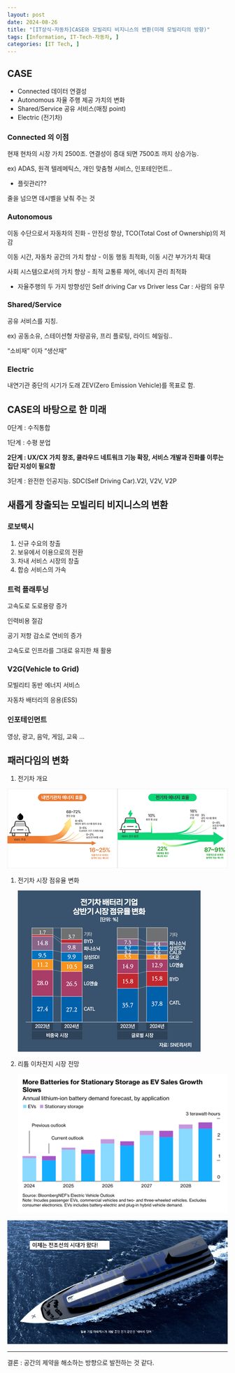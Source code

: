 ```yaml
---
layout: post
date: 2024-08-26
title: "[IT상식-자동차]CASE와 모빌리티 비지니스의 변환(미래 모빌리티의 방향)"
tags: [Information, IT-Tech-자동차, ]
categories: [IT Tech, ]
---
```



## CASE

- Connected 데이터 연결성
- Autonomous 자율 주행 제공 가치의 변화
- Shared/Service 공유 서비스(매칭 point)
- Electric (전기차)


### Connected 의 이점


현재 현차의 시장 가치 2500조. 연결성이 증대 되면 7500조 까지 상승가능.


ex) ADAS, 원격 텔레메틱스, 개인 맞춤형 서비스, 인포테인먼트..

- 플릿관리??

줄을 넘으면 데시벨을 낮춰 주는 것



### Autonomous


이동 수단으로서 자동차의 진화 - 안전성 향상, TCO(Total Cost of Ownership)의 저감


이동 시간, 자동차 공간의 가치 향상 - 이동 행동 최적화, 이동 시간 부가가치 확대


사회 시스템으로서의 가치 향상 - 최적 교통류 제어, 에너지 관리 최적화

- 자율주행의 두 가지 방향성인 Self driving Car vs Driver less Car : 사람의 유무


### Shared/Service


공유 서비스를 지칭.


ex) 공동소유, 스테이션형 차량공유, 프리 플로팅, 라이드 헤일링..


“소비재” 이자 “생산재”



### Electric


내연기관 중단의 시기가 도래 ZEV(Zero Emission Vehicle)를 목표로 함.



## CASE의 바탕으로 한 미래


0단계 : 수직통합


1단계 : 수평 분업


**2단계 : UX/CX 가치 창조, 클라우드 네트워크 기능 확장, 서비스 개발과 진화를 이루는 집단 지성이 필요함**


3단계 : 완전한 인공지능. SDC(Self Driving Car).V2I, V2V, V2P



## 새롭게 창출되는 모빌리티 비지니스의 변환



### 로보택시

1. 신규 수요의 창출
2. 보유에서 이용으로의 전환
3. 차내 서비스 시장의 창출
4. 합승 서비스의 가속


### 트럭 플래투닝


고속도로 도로용량 증가


인력비용 절감


공기 저항 감소로 연비의 증가


고속도로 인프라를 그대로 유지한 채 활용



### V2G(Vehicle to Grid)


모빌리티 동반 에너지 서비스


자동차 배터리의 응용(ESS)



### 인포테인먼트


영상, 광고, 음악, 게임, 교육 …



## 패러다임의 변화

1. 전기차 개요

![0](/assets/img/2024-08-26-[IT상식-자동차]CASE와-모빌리티-비지니스의-변환(미래-모빌리티의-방향).md/0.png)

1. 전기차 시장 점유율 변화

	![1](/assets/img/2024-08-26-[IT상식-자동차]CASE와-모빌리티-비지니스의-변환(미래-모빌리티의-방향).md/1.png)

2. 리튬 이차전지 시장 전망

	![2](/assets/img/2024-08-26-[IT상식-자동차]CASE와-모빌리티-비지니스의-변환(미래-모빌리티의-방향).md/2.png)


![3](/assets/img/2024-08-26-[IT상식-자동차]CASE와-모빌리티-비지니스의-변환(미래-모빌리티의-방향).md/3.png)


---


결론 : 공간의 제약을 해소하는 방향으로 발전하는 것 같다.

